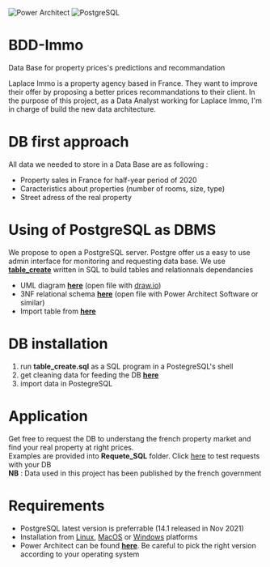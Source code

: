 ![Power Architect](https://tse4.mm.bing.net/th?id=OIP.xFaf0HdhWCQyBnLr2gwLMAAAAA&pid=Api) ![PostgreSQL](http://www.itzgeek.com/wp-content/uploads/2012/03/PostgreSQL-logo.gif)

# BDD-Immo
Data Base for property prices's predictions and recommandation

Laplace Immo is a property agency based in France. They want to improve their offer by proposing a better prices recommandations to their client. 
In the purpose of this project, as a Data Analyst working for Laplace Immo, I'm in charge of build the new data architecture. 

# DB first approach

All data we needed to store in a Data Base are as following : 

* Property sales in France for half-year period of 2020
* Caracteristics about properties (number of rooms, size, type)
* Street adress of the real property

# Using of PostgreSQL as DBMS

We propose to open a PostgreSQL server. Postgre offer us a easy to use admin interface for monitoring and requesting data base. 
We use [**table_create**](https://github.com/marcadeant/BDD-Immo/blob/main/table_create.sql) written in SQL to build tables and relationnals dependancies

* UML diagram [**here**](https://github.com/marcadeant/BDD-Immo/blob/main/MCD_UML_Diagram) (open file with [draw.io](https://app.diagrams.net/))
* 3NF relational schema [**here**](https://github.com/marcadeant/BDD-Immo/blob/main/mld_bdd_immo.architect) (open file with Power Architect Software or similar)
* Import table from [**here**](https://github.com/marcadeant/BDD-Immo/blob/main/Tables%20BDD) 

# DB installation

1. run **table_create.sql** as a SQL program in a PostegreSQL's shell
2. get cleaning data for feeding the DB [**here**](https://github.com/marcadeant/BDD-Immo/blob/main/Tables%20BDD)
3. import data in PostegreSQL 

# Application

Get free to request the DB to understang the french property market and find your real property at right prices.
<br>
Examples are provided into **Requete_SQL** folder. Click [here](https://github.com/marcadeant/BDD-Immo/tree/main/Reque%CC%82te%20SQL) to test requests with your DB
<br>
**NB** : Data used in this project has been published by the french government

# Requirements 

* PostgreSQL latest version is preferrable (14.1 released in Nov 2021)
* Installation from [Linux](https://www.postgresql.org/download/linux/), [MacOS](https://www.postgresql.org/download/macosx/) or [Windows](https://www.postgresql.org/download/windows/) platforms
* Power Architect can be found [**here**](http://www.bestofbi.com/page/architect_download_os). Be careful to pick the right version according to your operating system 
